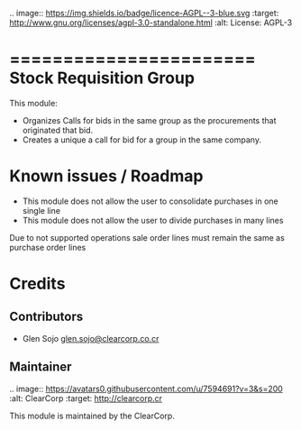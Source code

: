 .. image:: https://img.shields.io/badge/licence-AGPL--3-blue.svg
   :target: http://www.gnu.org/licenses/agpl-3.0-standalone.html
   :alt: License: AGPL-3

=======================
Stock Requisition Group
=======================

This module:

* Organizes Calls for bids in the same group as the procurements that originated that bid.
* Creates a unique a call for bid for a group in the same company.

Known issues / Roadmap
======================

* This module does not allow the user to consolidate purchases in one single line
* This module does not allow the user to divide purchases in many lines

Due to not supported operations sale order lines must remain the same as purchase order lines

Credits
=======

Contributors
------------

* Glen Sojo <glen.sojo@clearcorp.co.cr>

Maintainer
----------

.. image:: https://avatars0.githubusercontent.com/u/7594691?v=3&s=200
   :alt: ClearCorp
   :target: http://clearcorp.cr

This module is maintained by the ClearCorp.
